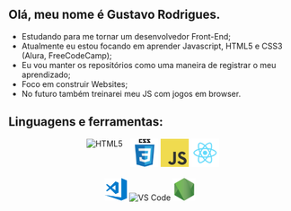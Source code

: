 ## Olá, meu nome é Gustavo Rodrigues.

- Estudando para me tornar um desenvolvedor Front-End;
- Atualmente eu estou focando em aprender Javascript, HTML5 e CSS3 (Alura, FreeCodeCamp);
- Eu vou manter os repositórios como uma maneira de registrar o meu aprendizado;
- Foco em construir Websites;
- No futuro também treinarei meu JS com jogos em browser.


## Linguagens e ferramentas:
<p align="center">  
  <img src="https://camo.githubusercontent.com/11d10049389cecb432acb1651bf346e46a69db676911bcceffaf59ab0ff7c5bd/68747470733a2f2f776f726c64766563746f726c6f676f2e636f6d2f6c6f676f732f68746d6c352e737667" alt="HTML5" height="50" style="vertical-align:top; margin-left:10px;">       
  <img src="https://raw.githubusercontent.com/github/explore/80688e429a7d4ef2fca1e82350fe8e3517d3494d/topics/css/css.png" alt="HTML5" height="50" style="vertical-align:top; margin-left:10px;">  
  <img src="https://raw.githubusercontent.com/github/explore/80688e429a7d4ef2fca1e82350fe8e3517d3494d/topics/javascript/javascript.png" alt="Javascript" height="50">
  <img src="https://raw.githubusercontent.com/github/explore/80688e429a7d4ef2fca1e82350fe8e3517d3494d/topics/react/react.png" alt="Javascript" height="50">  
  <br>
  <br>
  <img src="https://raw.githubusercontent.com/github/explore/80688e429a7d4ef2fca1e82350fe8e3517d3494d/topics/visual-studio-code/visual-studio-code.png" alt="VS Code" height="40">
  <img src="https://raw.githubusercontent.com/jmnote/z-icons/master/svg/github.svg" alt="VS Code" height="40">
  <img src="https://raw.githubusercontent.com/github/explore/80688e429a7d4ef2fca1e82350fe8e3517d3494d/topics/nodejs/nodejs.png" alt="NodeJS" height="40">
</p>
